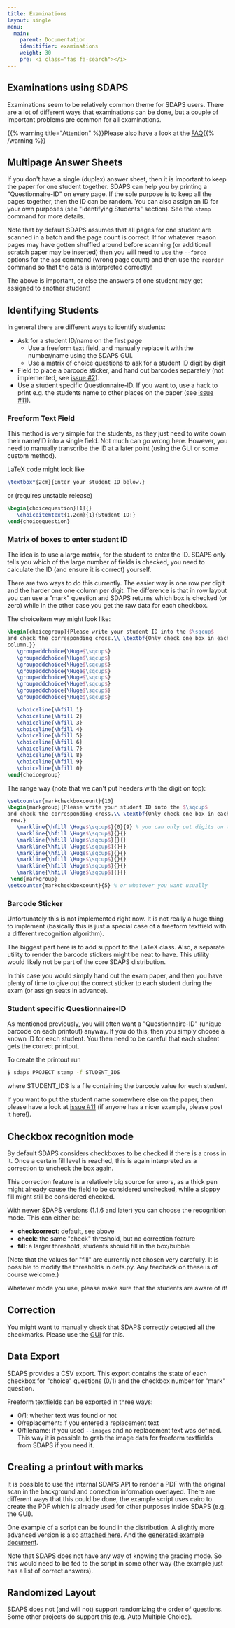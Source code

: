 ```yaml
---
title: Examinations
layout: single
menu:
  main:
    parent: Documentation
    idenitifier: examinations
    weight: 30
    pre: <i class="fas fa-search"></i>
---
```


## Examinations using SDAPS

Examinations seem to be relatively common theme for SDAPS users. There are a
lot of different ways that examinations can be done, but a couple of
important problems are common for all examinations.

{{% warning title="Attention" %}}Please also have a look at the
[FAQ](/documentation/#faq){{% /warning %}}

## Multipage Answer Sheets

If you don't have a single (duplex) answer sheet, then it is important to
keep the paper for one student together. SDAPS can help you by printing a
"Questionnaire-ID" on every page. If the sole purpose is to keep all the
pages together, then the ID can be random. You can also assign an ID for
your own purposes (see "Identifying Students" section). See the ``stamp``
command for more details.

Note that by default SDAPS assumes that all pages for one student are
scanned in a batch and the page count is correct. If for whatever reason
pages may have gotten shuffled around before scanning (or additional
scratch paper may be inserted) then you will need to use the ``--force``
options for the ``add`` command (wrong page count) and then use the
``reorder`` command so that the data is interpreted correctly!

The above is important, or else the answers of one student may get
assigned to another student!

## Identifying Students

In general there are different ways to identify students:

* Ask for a student ID/name on the first page
  * Use a freeform text field, and manually replace it with the number/name
  using the SDAPS GUI.
  * Use a matrix of choice questions to ask for a student ID digit by digit
* Field to place a barcode sticker, and hand out barcodes separately
(not implemented, see [issue #2](https://github.com/sdaps/sdaps/issues/2)).
* Use a student specific Questionnaire-ID. If you want to, use a hack to
print e.g. the students name to other places on the paper (see
[issue #11](https://github.com/sdaps/sdaps/issues/11)).

### Freeform Text Field

This method is very simple for the students, as they just need to write
down their name/ID into a single field. Not much can go wrong here.
However, you need to manually transcribe the ID at a later point
(using the GUI or some custom method).

LaTeX code might look like

```tex
\textbox*{2cm}{Enter your student ID below.}
```
or (requires unstable release)

``` tex
\begin{choicequestion}[1]{}
   \choiceitemtext{1.2cm}{1}{Student ID:}
\end{choicequestion}
```

### Matrix of boxes to enter student ID

The idea is to use a large matrix, for the student to enter the ID. SDAPS
only tells you which of the large number of fields is checked, you need
to calculate the ID (and ensure it is correct) yourself.

There are two ways to do this currently. The easier way is one row per
digit and the harder one one column per digit. The difference is that in
row layout you can use a "mark" question and SDAPS returns which box is
checked (or zero) while in the other case you get the raw data for each
checkbox.

The choiceitem way might look like:

``` tex
\begin{choicegroup}{Please write your student ID into the $\sqcup$
and check the corresponding cross.\\ \textbf{Only check one box in each
column.}}
   \groupaddchoice{\Huge$\sqcup$}
   \groupaddchoice{\Huge$\sqcup$}
   \groupaddchoice{\Huge$\sqcup$}
   \groupaddchoice{\Huge$\sqcup$}
   \groupaddchoice{\Huge$\sqcup$}
   \groupaddchoice{\Huge$\sqcup$}
   \groupaddchoice{\Huge$\sqcup$}
   \groupaddchoice{\Huge$\sqcup$}

   \choiceline{\hfill 1}
   \choiceline{\hfill 2}
   \choiceline{\hfill 3}
   \choiceline{\hfill 4}
   \choiceline{\hfill 5}
   \choiceline{\hfill 6}
   \choiceline{\hfill 7}
   \choiceline{\hfill 8}
   \choiceline{\hfill 9}
   \choiceline{\hfill 0}
\end{choicegroup}
```

The range way (note that we can't put headers with the digit on top):

``` tex
\setcounter{markcheckboxcount}{10}
\begin{markgroup}{Please write your student ID into the $\sqcup$
and check the corresponding cross.\\ \textbf{Only check one box in each
 row.}
   \markline{\hfill \Huge$\sqcup$}{0}{9} % you can only put digits on the left/right like this
   \markline{\hfill \Huge$\sqcup$}{}{}
   \markline{\hfill \Huge$\sqcup$}{}{}
   \markline{\hfill \Huge$\sqcup$}{}{}
   \markline{\hfill \Huge$\sqcup$}{}{}
   \markline{\hfill \Huge$\sqcup$}{}{}
   \markline{\hfill \Huge$\sqcup$}{}{}
   \markline{\hfill \Huge$\sqcup$}{}{}
 \end{markgroup}
\setcounter{markcheckboxcount}{5} % or whatever you want usually
```

### Barcode Sticker

Unfortunately this is not implemented right now. It is not really a huge
thing to implement (basically this is just a special case of a freeform
textfield with a different recognition algorithm).

The biggest part here is to add support to the LaTeX class. Also, a separate
utility to render the barcode stickers might be neat to have. This utility
would likely not be part of the core SDAPS distribution.

In this case you would simply hand out the exam paper, and then you have
plenty of time to give out the correct sticker to each student during the
exam (or assign seats in advance).

### Student specific Questionnaire-ID

As mentioned previously, you will often want a "Questionnaire-ID"
(unique barcode on each printout) anyway. If you do this, then you
simply choose a known ID for each student. You then need to be careful
that each student gets the correct printout.

To create the printout run

``` bash
$ sdaps PROJECT stamp -f STUDENT_IDS
```

where STUDENT_IDS is a file containing the barcode value for each student.

If you want to put the student name somewhere else on the paper, then
please have a look at [issue #11](https://github.com/sdaps/sdaps/issues/2)
(if anyone has a nicer example, please post it here!).

## Checkbox recognition mode

By default SDAPS considers checkboxes to be checked if there is a cross in
it. Once a certain fill level is reached, this is again interpreted as a
correction to uncheck the box again.

This correction feature is a relatively big source for errors, as a thick
pen might already cause the field to be considered unchecked, while a sloppy
fill might still be considered checked.

With newer SDAPS versions (1.1.6 and later) you can choose the recognition
mode. This can either be:

* **checkcorrect**: default, see above
* **check**: the same "check" threshold, but no correction feature
* **fill**: a larger threshold, students should fill in the box/bubble

(Note that the values for "fill" are currently not chosen very carefully.
It is possible to modify the thresholds in defs.py. Any feedback on these
is of course welcome.)

Whatever mode you use, please make sure that the students are aware of it!

## Correction

You might want to manually check that SDAPS correctly detected all the
checkmarks. Please use the [GUI](/documentation/gui) for this.

## Data Export

SDAPS provides a CSV export. This export contains the state of each
checkbox for "choice" questions (0/1) and the checkbox number for
"mark" question.

Freeform textfields can be exported in three ways:

* 0/1: whether text was found or not
* 0/replacement: if you entered a replacement text
* 0/filename: if you used ``--images`` and no replacement text was defined.
This way it is possible to grab the image data for freeform textfields from
SDAPS if you need it.

## Creating a printout with marks

It is possible to use the internal SDAPS API to render a PDF with the
original scan in the background and correction information overlayed. There
are different ways that this could be done, the example script uses cairo
to create the PDF which is already used for other purposes inside SDAPS
(e.g. the GUI).

One example of a script can be found in the distribution. A slightly more
advanced version is also [attached here](/files/sdaps-overlay.py).
And the [generated example document](/files/overlay-0001.pdf).

Note that SDAPS does not have any way of knowing the grading mode. So this
would need to be fed to the script in some other way (the example just has
a list of correct answers).

## Randomized Layout

SDAPS does not (and will not) support randomizing the order of questions.
Some other projects do support this (e.g. Auto Multiple Choice).
